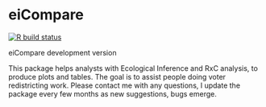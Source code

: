 # eiCompare
[![R build status](https://github.com/DSSG-eiCompare/eiCompare/workflows/R-CMD-check/badge.svg)](https://github.com/DSSG-eiCompare/eiCompare/actions?workflow=R-CMD-check)

eiCompare development version

This package helps analysts with Ecological Inference and RxC analysis, to produce plots and tables. 
The goal is to assist people doing voter redistricting work. Please contact me with any questions, I update the package 
every few months as new suggestions, bugs emerge.
